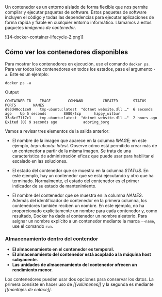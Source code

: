 Un contenedor es un entorno aislado de forma flexible que nos permite compilar y ejecutar paquetes de software. Estos paquetes de software incluyen el código y todas las dependencias para ejecutar aplicaciones de forma rápida y fiable en cualquier entorno informático. Llamamos a estos paquetes _imágenes de contenedor_.

![[4-docker-container-lifecycle-2.png]]


## Cómo ver los contenedores disponibles

Para mostrar los contenedores en ejecución, use el comando `docker ps`. Para ver todos los contenedores en todos los estados, pase el argumento `-a`.
Este es un ejemplo:

```
docker ps -a
```


Output

```
CONTAINER ID    IMAGE        COMMAND         CREATED       STATUS           PORTS        NAMES
d93d40cc1ce9    tmp-ubuntu:latest  "dotnet website.dll …"  6 seconds ago    Up 5 seconds        8080/tcp      happy_wilbur
33a6cf71f7c1    tmp-ubuntu:latest  "dotnet website.dll …"  2 hours ago     Exited (0) 9 seconds ago            adoring_borg
```

Vamos a revisar tres elementos de la salida anterior:
- El nombre de la imagen que aparece en la columna _IMAGE_; en este ejemplo, _tmp-ubuntu: latest_. Observe cómo está permitido crear más de un contenedor a partir de la misma imagen. Se trata de una característica de administración eficaz que puede usar para habilitar el escalado en las soluciones.
    
- El estado del contenedor que se muestra en la columna _STATUS_. En este ejemplo, hay un contenedor que se está ejecutando y otro que ha terminado. Normalmente, el estado del contenedor es el primer indicador de su estado de mantenimiento.
    
- El nombre del contenedor que se muestra en la columna _NAMES_. Además del identificador de contenedor en la primera columna, los contenedores también reciben un nombre. En este ejemplo, no ha proporcionado explícitamente un nombre para cada contenedor y, como resultado, Docker ha dado al contenedor un nombre aleatorio. Para asignar un nombre explícito a un contenedor mediante la marca `--name`, use el comando `run`.
### Almacenamiento dentro del contendor
- **El almacenamiento en el contenedor es temporal.**
- **El almacenamiento del contenedor está acoplado a la máquina host subyacente.**
- **Las unidades de almacenamiento del contenedor ofrecen un rendimiento menor.**

Los contenedores pueden usar dos opciones para conservar los datos. La primera consiste en hacer uso de _[[volúmenes]]_ y la segunda es mediante _[[montajes de enlace]]_.